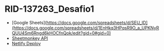 # RID-137263_Desafio1
- [Google Sheets](https://docs.google.com/spreadsheets/d/SEU_ID](https://docs.google.com/spreadsheets/d/1EnHkq3HPqsR9O_a_UPKNyRQUU4Sm6Rngd6kHOCfnQok/edit?gid=0#gid=0)
- [Sheetmonkey API]( https://dashboard.sheetmonkey.io/edit/nQgjVBD9GJPtEoKxAvdWS)
- [Netlify Deploy](https://landingpage-desafio1-dnc-milenna.netlify.app/)
